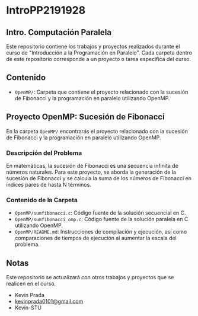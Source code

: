 # IntroPP2191928

## Intro. Computación Paralela

Este repositorio contiene los trabajos y proyectos realizados durante el curso de "Introducción a la Programación en Paralelo". Cada carpeta dentro de este repositorio corresponde a un proyecto o tarea específica del curso.

## Contenido

- `OpenMP/`: Carpeta que contiene el proyecto relacionado con la sucesión de Fibonacci y la programación en paralelo utilizando OpenMP.

## Proyecto OpenMP: Sucesión de Fibonacci

En la carpeta `OpenMP/` encontrarás el proyecto relacionado con la sucesión de Fibonacci y la programación en paralelo utilizando OpenMP.

### Descripción del Problema

En matemáticas, la sucesión de Fibonacci es una secuencia infinita de números naturales. Para este proyecto, se aborda la generación de la sucesión de Fibonacci y se calcula la suma de los números de Fibonacci en índices pares de hasta N términos.

### Contenido de la Carpeta

- `OpenMP/sumfibonacci.c`: Código fuente de la solución secuencial en C.
- `OpenMP/sumfibonacci_omp.c`: Código fuente de la solución paralela en C utilizando OpenMP.
- `OpenMP/README.md`: Instrucciones de compilación y ejecución, así como comparaciones de tiempos de ejecución al aumentar la escala del problema.

## Notas

Este repositorio se actualizará con otros trabajos y proyectos que se realicen en el curso.


- Kevin Prada
- kevinprada0101@gmail.com
- Kevin-STU

